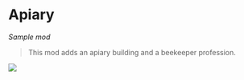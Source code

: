 # Apiary

_Sample mod_

> This mod adds an apiary building and a beekeeper profession.

![](http://www.shiningrocksoftware.com/wp-content/uploads/2014/08/apiary.jpg)
